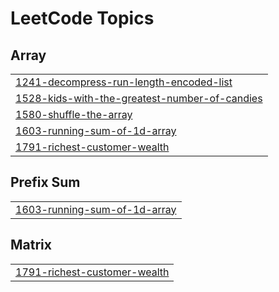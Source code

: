 ## 
<!---LeetCode Topics Start-->
# LeetCode Topics
## Array
|  |
| ------- |
| [1241-decompress-run-length-encoded-list](https://github.com/shehabso/Problem-Solving-In-GO/tree/master/1241-decompress-run-length-encoded-list) |
| [1528-kids-with-the-greatest-number-of-candies](https://github.com/shehabso/Problem-Solving-In-GO/tree/master/1528-kids-with-the-greatest-number-of-candies) |
| [1580-shuffle-the-array](https://github.com/shehabso/Problem-Solving-In-GO/tree/master/1580-shuffle-the-array) |
| [1603-running-sum-of-1d-array](https://github.com/shehabso/Problem-Solving-In-GO/tree/master/1603-running-sum-of-1d-array) |
| [1791-richest-customer-wealth](https://github.com/shehabso/Problem-Solving-In-GO/tree/master/1791-richest-customer-wealth) |
## Prefix Sum
|  |
| ------- |
| [1603-running-sum-of-1d-array](https://github.com/shehabso/Problem-Solving-In-GO/tree/master/1603-running-sum-of-1d-array) |
## Matrix
|  |
| ------- |
| [1791-richest-customer-wealth](https://github.com/shehabso/Problem-Solving-In-GO/tree/master/1791-richest-customer-wealth) |
<!---LeetCode Topics End-->